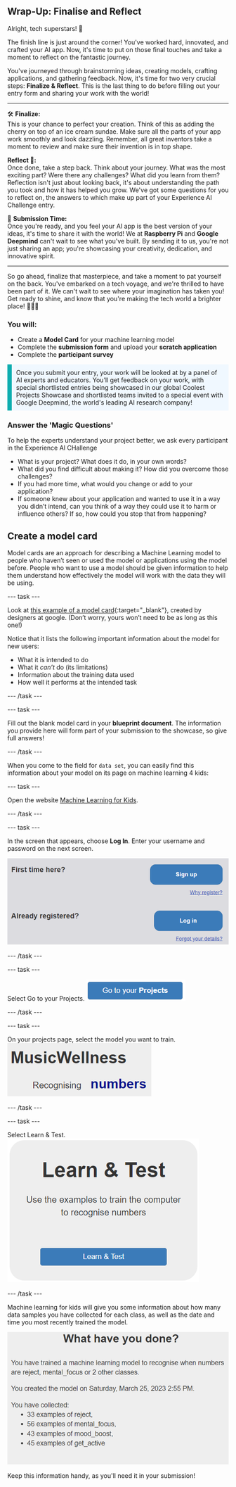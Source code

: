 ## Wrap-Up: Finalise and Reflect

Alright, tech superstars! 🌟

The finish line is just around the corner! You've worked hard, innovated, and crafted your AI app. Now, it's time to put on those final touches and take a moment to reflect on the fantastic journey.

You've journeyed through brainstorming ideas, creating models, crafting applications, and gathering feedback. Now, it's time for two very crucial steps: **Finalize & Reflect**. This is the last thing to do before filling out your entry form and sharing your work with the world!

---

🛠️ **Finalize:**  
This is your chance to perfect your creation. Think of this as adding the cherry on top of an ice cream sundae. Make sure all the parts of your app work smoothly and look dazzling. Remember, all great inventors take a moment to review and make sure their invention is in top shape.

**Reflect 🤔:**  
Once done, take a step back. Think about your journey. What was the most exciting part? Were there any challenges? What did you learn from them? Reflection isn't just about looking back, it's about understanding the path you took and how it has helped you grow. We've got some questions for you to reflect on, the answers to which make up part of your Experience AI Challenge entry.

🚀 **Submission Time:**  
Once you're ready, and you feel your AI app is the best version of your ideas, it's time to share it with the world! We at **Raspberry Pi** and **Google Deepmind** can't wait to see what you've built. By sending it to us, you're not just sharing an app; you're showcasing your creativity, dedication, and innovative spirit.

---

So go ahead, finalize that masterpiece, and take a moment to pat yourself on the back. You've embarked on a tech voyage, and we're thrilled to have been part of it. We can't wait to see where your imagination has taken you! Get ready to shine, and know that you're making the tech world a brighter place! 🚀🎉🥳

### You will:
+ Create a **Model Card** for your machine learning model
+ Complete the **submission form** and upload your **scratch application**
+ Complete the **participant survey**


<p style='border-left: solid; border-width:10px; border-color: #0faeb0; background-color: aliceblue; padding: 10px;'>
Once you submit your entry, your work will be looked at by a panel of AI experts and educators. You’ll get feedback on your work, with special shortlisted entries being showcased in our global Coolest Projects Showcase and shortlisted teams invited to a special event with Google Deepmind, the world's leading AI research company!
</p>

### Answer the 'Magic Questions'

To help the experts understand your project better, we ask every participant in the Experience AI CHallenge

+ What is your project? What does it do, in your own words? 
+ What did you find difficult about making it? How did you overcome those challenges?
+ If you had more time, what would you change or add to your application?
+ If someone knew about your application and wanted to use it in a way you didn’t intend, can you think of a way they could use it to harm or influence others? If so, how could you stop that from happening?

## Create a model card

Model cards are an approach for describing a Machine Learning model to people who haven’t seen or used the model or applications using the model before. People who want to use a model should be given information to help them understand how effectively the model will work with the data they will be using.

--- task ---

Look at [this example of a model card](https://modelcards.withgoogle.com/face-detection){:target="_blank"}, created by designers at google. (Don’t worry, yours won’t need to be as long as this one!)

Notice that it lists the following important information about the model for new users: 
+ What it is intended to do 
+ What it *can’t* do (its limitations)
+ Information about the training data used
+ How well it performs at the intended task

--- /task ---

--- task ---

Fill out the blank model card in your **blueprint document**. The information you provide here will form part of your submission to the showcase, so give full answers!

--- /task ---

When you come to the field for `data set`, you can easily find this information about your model on its page on machine learning 4 kids:


--- task ---

Open the website [Machine Learning for Kids](https://machinelearningforkids.co.uk/#!/login).

--- /task ---

--- task ---

In the screen that appears, choose **Log In**. Enter your username and password on the next screen.

![A picture of the blue log in button](images/singup_login.png)

--- /task ---

--- task ---

Select Go to your Projects.
![Image of the blue go to your projects button on machine learning for kids](images/go2projects.png)

--- /task ---

--- task ---

On your projects page, select the model you want to train.
![](images/model_name.png)

--- /task ---

--- task ---

Select Learn & Test.
![](images/learn_test.png)

--- /task ---

 Machine learning for kids will give you some information about how many data samples you have collected for each class, as well as the date and time you most recently trained the model.

![](images/trained_model.png)

Keep this information handy, as you'll need it in your submission!


